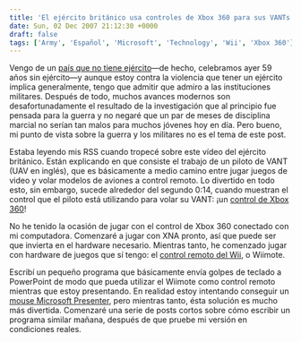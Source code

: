 ```yaml
---
title: 'El ejército británico usa controles de Xbox 360 para sus VANTs'
date: Sun, 02 Dec 2007 21:12:30 +0000
draft: false
tags: ['Army', 'Español', 'Microsoft', 'Technology', 'Wii', 'Xbox 360']
---
```


Vengo de un [país que no tiene ejército](http://www.elespiritudel48.org/docu/h013.htm)—de hecho, celebramos ayer 59 años sin ejército—y aunque estoy contra la violencia que tener un ejército implica generalmente, tengo que admitir que admiro a las instituciones militares. Después de todo, muchos avances modernos son desafortunadamente el resultado de la investigación que al principio fue pensada para la guerra y no negaré que un par de meses de disciplina marcial no serían tan malos para muchos jóvenes hoy en día. Pero bueno, mi punto de vista sobre la guerra y los militares no es el tema de este post.

Estaba leyendo mis RSS cuando tropecé sobre este vídeo del ejército británico. Están explicando en que consiste el trabajo de un piloto de VANT (UAV en inglés), que es básicamente a medio camino entre jugar juegos de video y volar modelos de aviones a control remoto. Lo divertido en todo esto, sin embargo, sucede alrededor del segundo 0:14, cuando muestran el control que el piloto está utilizando para volar su VANT: ¡un [control de Xbox 360](http://www.microsoft.com/latam/hardware/gaming/productdetails.aspx?pid=090)!

No he tenido la ocasión de jugar con el control de Xbox 360 conectado con mi computadora. Comenzaré a jugar con XNA pronto, así que puede ser que invierta en el hardware necesario. Mientras tanto, he comenzado jugar con hardware de juegos que sí tengo: el [control remoto del Wii](http://es.wikipedia.org/wiki/Control_Remoto_Wii), o Wiimote.

Escribí un pequeño programa que básicamente envía golpes de teclado a PowerPoint de modo que pueda utilizar el Wiimote como control remoto mientras que estoy presentando. En realidad estoy intentando conseguir un [mouse Microsoft Presenter](http://www.microsoft.com/latam/hardware/mouseandkeyboard/ProductDetails.aspx?pid=085), pero mientras tanto, ésta solución es mucho más divertida. Comenzaré una serie de posts cortos sobre cómo escribir un programa similar mañana, después de que pruebe mi versión en condiciones reales.